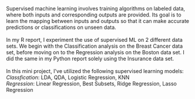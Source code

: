 Supervised machine learning involves training algorithms on labeled data, where both inputs and corresponding outputs are provided. Its goal is to learn the mapping between inputs and outputs so that it can make accurate predictions or classifications on unseen data. 
\
\
In my R report, I experiment the use of supervised ML on 2 different data sets. We begin with the Classification analysis on the Breast Cancer data set, before moving on to the Regression analysis on the Boston data set. I did the same in my Python report solely using the Insurance data set.
\
\
In this mini project, I've utilized the following supervised learning models:
\
*Classfication*: LDA, QDA, Logistic Regression, KNN
\
*Regression*: Linear Regression, Best Subsets, Ridge Regression, Lasso Regression
